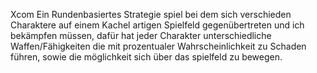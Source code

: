 Xcom
Ein Rundenbasiertes Strategie spiel bei dem sich verschieden Charaktere auf einem Kachel artigen Spielfeld gegenübertreten und ich bekämpfen müssen,
dafür hat jeder Charakter unterschiedliche Waffen/Fähigkeiten die mit prozentualer Wahrscheinlichkeit zu Schaden führen,
sowie die möglichkeit sich über das spielfeld zu bewegen.
